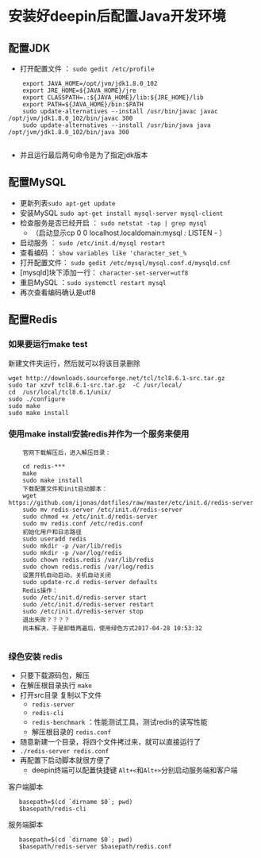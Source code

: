 # 安装好deepin后配置Java开发环境

## 配置JDK
- 打开配置文件 ： `sudo gedit /etc/profile`
```
	export JAVA_HOME=/opt/jvm/jdk1.8.0_102
    export JRE_HOME=${JAVA_HOME}/jre
	export CLASSPATH=.:${JAVA_HOME}/lib:${JRE_HOME}/lib
	export PATH=${JAVA_HOME}/bin:$PATH
	sudo update-alternatives --install /usr/bin/javac javac /opt/jvm/jdk1.8.0_102/bin/javac 300
	sudo update-alternatives --install /usr/bin/java java /opt/jvm/jdk1.8.0_102/bin/java 300
	
```
- 并且运行最后两句命令是为了指定jdk版本

## 配置MySQL
- 更新列表` sudo apt-get update `
- 安装MySQL `sudo apt-get install mysql-server mysql-client`
- 检查服务是否已经开启 ： `sudo netstat -tap | grep mysql `
	- （启动显示cp 0 0 localhost.localdomain:mysql *:* LISTEN - ）
- 启动服务 ： `sudo /etc/init.d/mysql restart `
- 查看编码 ： `show variables like 'character_set_%`
- 打开配置文件： `sudo gedit /etc/mysql/mysql.conf.d/mysqld.cnf`
- [mysqld]块下添加一行： `character-set-server=utf8`
- 重启MySQL ：`sudo systemctl restart mysql`
- 再次查看编码确认是utf8

## 配置Redis
### 如果要运行make test
新建文件夹运行，然后就可以将该目录删除
```
wget http://downloads.sourceforge.net/tcl/tcl8.6.1-src.tar.gz
sudo tar xzvf tcl8.6.1-src.tar.gz  -C /usr/local/
cd  /usr/local/tcl8.6.1/unix/
sudo ./configure
sudo make
sudo make install
```
### 使用make install安装redis并作为一个服务来使用
```
    官网下载解压后，进入解压目录：

    cd redis-***
    make
    sudo make install
    下载配置文件和init启动脚本：
    wget https://github.com/ijonas/dotfiles/raw/master/etc/init.d/redis-server
    sudo mv redis-server /etc/init.d/redis-server
    sudo chmod +x /etc/init.d/redis-server
    sudo mv redis.conf /etc/redis.conf
    初始化用户和日志路径
    sudo useradd redis
    sudo mkdir -p /var/lib/redis
    sudo mkdir -p /var/log/redis
    sudo chown redis.redis /var/lib/redis
    sudo chown redis.redis /var/log/redis
    设置开机自动启动，关机自动关闭
    sudo update-rc.d redis-server defaults
    Redis操作：
    sudo /etc/init.d/redis-server start
    sudo /etc/init.d/redis-server restart
    sudo /etc/init.d/redis-server stop
    退出失败？？？？ 
    尚未解决，于是卸载两遍后，使用绿色方式2017-04-28 10:53:32
    
```

### 绿色安装 redis
- 只要下载源码包，解压
- 在解压根目录执行 `make`
- 打开src目录 复制以下文件
    - `redis-server`
    - `redis-cli`
    - `redis-benchmark` ：性能测试工具，测试redis的读写性能
    - 解压根目录的 `redis.conf`
- 随意新建一个目录，将四个文件拷过来，就可以直接运行了
- `./redis-server redis.conf`
- 再配置下启动脚本就很方便了 
    - deepin终端可以配置快捷键 `Alt+<`和`Alt+>`分别启动服务端和客户端
 
 客户端脚本
 ```
    basepath=$(cd `dirname $0`; pwd)
    $basepath/redis-cli
 ```
 服务端脚本
 ```
    basepath=$(cd `dirname $0`; pwd)
    $basepath/redis-server $basepath/redis.conf
 ```
 
 

